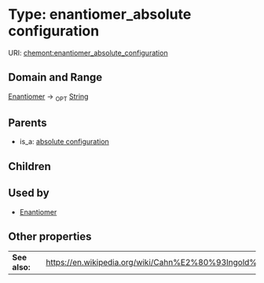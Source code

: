 
# Type: enantiomer_absolute configuration




URI: [chemont:enantiomer_absolute_configuration](http://w3id.org/chemontenantiomer_absolute_configuration)


## Domain and Range

[Enantiomer](Enantiomer.md) ->  <sub>OPT</sub> [String](types/String.md)

## Parents

 *  is_a: [absolute configuration](absolute_configuration.md)

## Children


## Used by

 * [Enantiomer](Enantiomer.md)

## Other properties

|  |  |  |
| --- | --- | --- |
| **See also:** | | https://en.wikipedia.org/wiki/Cahn%E2%80%93Ingold%E2%80%93Prelog_priority_rules |


